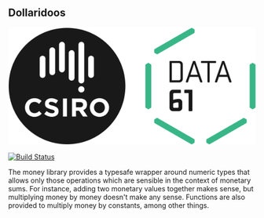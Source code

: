Dollaridoos
-----

![CSIRO's Data61 Logo](https://raw.githubusercontent.com/qfpl/assets/master/data61-transparent-bg.png)

[![Build Status](https://travis-ci.org/qfpl/dollaridoos.svg?branch=master)](https://travis-ci.org/qfpl/dollaridoos)

The money library provides a typesafe wrapper around numeric types
that allows only those operations which are sensible in the context of
monetary sums.
For instance, adding two monetary values together makes sense, but
multiplying money by money doesn't make any sense.
Functions are also provided to multiply money by constants, among
other things.

